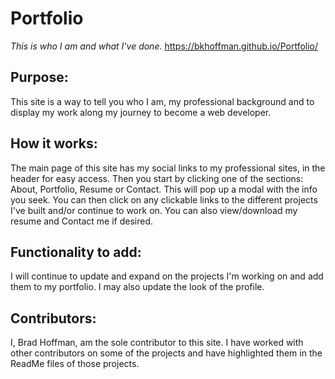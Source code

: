 # Portfolio
*This is who I am and what I've done.*
https://bkhoffman.github.io/Portfolio/

## Purpose:
This site is a way to tell you who I am, my professional background and to display my work along my journey to become a web developer.

## How it works:
The main page of this site has my social links to my professional sites, in the header for easy access.  Then you start by clicking one of the sections: About, Portfolio, Resume or Contact.
This will pop up a modal with the info you seek.  You can then click on any clickable links to the different projects I've built and/or continue to work on.  You can also view/download my resume and Contact me if desired.

## Functionality to add:
I will continue to update and expand on the projects I'm working on and add them to my portfolio. I may also update the look of the profile.

## Contributors:
I, Brad Hoffman, am the sole contributor to this site.  I have worked with other contributors on some of the projects and have highlighted them in the ReadMe files of those projects.